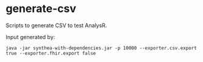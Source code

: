 # generate-csv
Scripts to generate CSV to test AnalysR.

Input generated by:
```
java -jar synthea-with-dependencies.jar -p 10000 --exporter.csv.export true --exporter.fhir.export false
```
